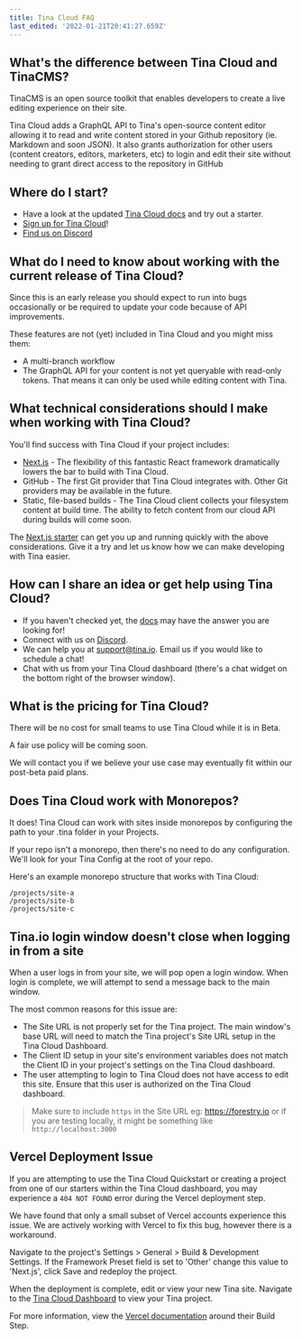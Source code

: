 ```yaml
---
title: Tina Cloud FAQ
last_edited: '2022-01-21T20:41:27.659Z'
---
```

## What's the difference between Tina Cloud and TinaCMS?

TinaCMS is an open source toolkit that enables developers to create a live editing experience on their site.

Tina Cloud adds a GraphQL API to Tina's open-source content editor allowing it to read and write content stored in your Github repository (ie. Markdown and soon JSON). It also grants authorization for other users (content creators, editors, marketers, etc) to login and edit their site without needing to grant direct access to the repository in GitHub

## Where do I start?

* Have a look at the updated [Tina Cloud docs](/docs/setup-overview/) and try out a starter.
* [Sign up for Tina Cloud](https://app.tina.io/register)!
* [Find us on Discord](https://discord.com/invite/zumN63Ybpf)

## What do I need to know about working with the current release of Tina Cloud?

Since this is an early release you should expect to run into bugs occasionally or be required to update your code because of API improvements.

These features are not (yet) included in Tina Cloud and you might miss them:

* A multi-branch workflow
* The GraphQL API for your content is not yet queryable with read-only tokens. That means it can only be used while editing content with Tina.

## What technical considerations should I make when working with Tina Cloud?

You'll find success with Tina Cloud if your project includes:

* [Next.js](https://nextjs.org/) - The flexibility of this fantastic React framework dramatically lowers the bar to build with Tina Cloud.
* GitHub - The first Git provider that Tina Cloud integrates with. Other Git providers may be available in the future.
* Static, file-based builds - The Tina Cloud client collects your filesystem content at build time. The ability to fetch content from our cloud API during builds will come soon.

The [Next.js starter](https://github.com/tinacms/tina-cloud-starter) can get you up and running quickly with the above considerations. Give it a try and let us know how we can make developing with Tina easier.

## How can I share an idea or get help using Tina Cloud?

* If you haven't checked yet, the [docs](/docs/) may have the answer you are looking for!
* Connect with us on [Discord](https://discord.com/invite/zumN63Ybpf).
* We can help you at support@tina.io. Email us if you would like to schedule a chat!
* Chat with us from your Tina Cloud dashboard (there's a chat widget on the bottom right of the browser window).

## What is the pricing for Tina Cloud?

There will be no cost for small teams to use Tina Cloud while it is in Beta.

A fair use policy will be coming soon.

We will contact you if we believe your use case may eventually fit within our post-beta paid plans.

## **Does Tina Cloud work with Monorepos?**

It does! Tina Cloud can work with sites inside monorepos by configuring the path to your .tina folder in your Projects.

If your repo isn't a monorepo, then there's no need to do any configuration. We'll look for your Tina Config at the root of your repo.

Here's an example monorepo structure that works with Tina Cloud:

    /projects/site-a
    /projects/site-b
    /projects/site-c

## Tina.io login window doesn't close when logging in from a site

When a user logs in from your site, we will pop open a login window. When login is complete, we will attempt to send a message back to the main window.

The most common reasons for this issue are:

* The Site URL is not properly set for the Tina project. The main window's base URL will need to match the Tina project's Site URL setup in the Tina Cloud Dashboard.
* The Client ID setup in your site's environment variables does not match the Client ID in your project's settings on the Tina Cloud dashboard.
* The user attempting to login to Tina Cloud does not have access to edit this site. Ensure that this user is authorized on the Tina Cloud dashboard.

> Make sure to include `https` in the Site URL eg: https://forestry.io or if you are testing locally, it might be something like `http://localhost:3000`

## Vercel Deployment Issue

If you are attempting to use the Tina Cloud Quickstart or creating a project from one of our starters within the Tina Cloud dashboard, you may experience a `404 NOT FOUND` error during the Vercel deployment step.

We have found that only a small subset of Vercel accounts experience this issue. We are actively working with Vercel to fix this bug, however there is a workaround.

Navigate to the project's Settings > General > Build & Development Settings. If the Framework Preset field is set to 'Other' change this value to 'Next.js', click Save and redeploy the project.

When the deployment is complete, edit or view your new Tina site. Navigate to the [Tina Cloud Dashboard](https://app.tina.io/projects) to view your Tina project.

For more information, view the [Vercel documentation](https://vercel.com/docs/concepts/deployments/build-step) around their Build Step.